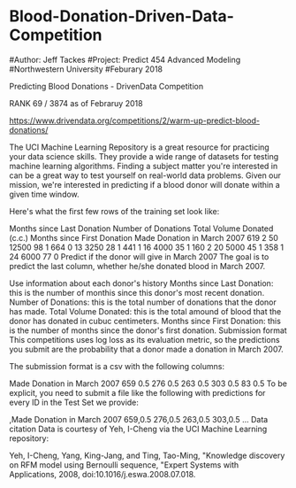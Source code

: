 # Blood-Donation-Driven-Data-Competition
#Author: Jeff Tackes
#Project: Predict 454 Advanced Modeling
#Northwestern University
#Feburary 2018

Predicting Blood Donations - DrivenData Competition

RANK 69 / 3874 as of Febraruy 2018

https://www.drivendata.org/competitions/2/warm-up-predict-blood-donations/

The UCI Machine Learning Repository is a great resource for practicing your data science skills. They provide a wide range of datasets for testing machine learning algorithms. Finding a subject matter you're interested in can be a great way to test yourself on real-world data problems. Given our mission, we're interested in predicting if a blood donor will donate within a given time window.

Here's what the first few rows of the training set look like:

Months since Last Donation	Number of Donations	Total Volume Donated (c.c.)	Months since First Donation	Made Donation in March 2007
619	2	50	12500	98	1
664	0	13	3250	28	1
441	1	16	4000	35	1
160	2	20	5000	45	1
358	1	24	6000	77	0
Predict if the donor will give in March 2007
The goal is to predict the last column, whether he/she donated blood in March 2007.

Use information about each donor's history
Months since Last Donation: this is the number of monthis since this donor's most recent donation.
Number of Donations: this is the total number of donations that the donor has made.
Total Volume Donated: this is the total amound of blood that the donor has donated in cubuc centimeters.
Months since First Donation: this is the number of months since the donor's first donation.
Submission format
This competitions uses log loss as its evaluation metric, so the predictions you submit are the probability that a donor made a donation in March 2007.

The submission format is a csv with the following columns:

Made Donation in March 2007
659	0.5
276	0.5
263	0.5
303	0.5
83	0.5
To be explicit, you need to submit a file like the following with predictions for every ID in the Test Set we provide:

,Made Donation in March 2007
659,0.5
276,0.5
263,0.5
303,0.5
...
Data citation
Data is courtesy of Yeh, I-Cheng via the UCI Machine Learning repository:

Yeh, I-Cheng, Yang, King-Jang, and Ting, Tao-Ming, "Knowledge discovery on RFM model using Bernoulli sequence, "Expert Systems with Applications, 2008, doi:10.1016/j.eswa.2008.07.018.
